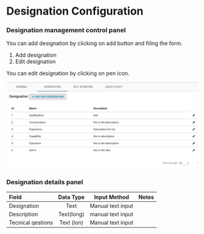 # Designation Configuration

### Designation management control panel

You can add designation by clicking on add button and filing the form.

1. Add designation
2. Edit designation

You can edit designation by clicking on pen icon.

![](../../.gitbook/assets/image%20%2827%29.png)

### Designation details panel

| Field | Data Type | Input Method | Notes |
| :--- | :---: | :---: | :--- |
| Designation | Text | Manual text input |  |
| Description | Text\(long\) | manual text input |  |
| Tecnical qestions | Text \(lon\) | Manual text input |  |

